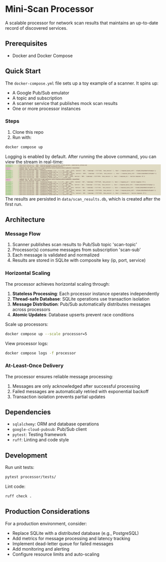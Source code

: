 # Mini-Scan Processor

A scalable processor for network scan results that maintains an up-to-date record of discovered services.

## Prerequisites

- Docker and Docker Compose

## Quick Start

The `docker-compose.yml` file sets up a toy example of a scanner. It spins up:

- A Google Pub/Sub emulator
- A topic and subscription
- A scanner service that publishes mock scan results
- One or more processor instances

### Steps
1. Clone this repo
2. Run with:

```bash
docker compose up
```
Logging is enabled by default. After running the above command, you can view the stream in real-time:
![logging_screenshot.png](logging_screenshot.png)
The results are persisted in `data/scan_results.db`, which is created after the first run.

## Architecture

### Message Flow

1. Scanner publishes scan results to Pub/Sub topic 'scan-topic'
2. Processor(s) consume messages from subscription 'scan-sub'
3. Each message is validated and normalized
4. Results are stored in SQLite with composite key (ip, port, service)

### Horizontal Scaling

The processor achieves horizontal scaling through:

1. **Stateless Processing**: Each processor instance operates independently
2. **Thread-safe Database**: SQLite operations use transaction isolation
3. **Message Distribution**: Pub/Sub automatically distributes messages across processors
4. **Atomic Updates**: Database upserts prevent race conditions

Scale up processors:

```bash
docker compose up --scale processor=5
```

View processor logs:

```bash
docker compose logs -f processor
```

### At-Least-Once Delivery

The processor ensures reliable message processing:

1. Messages are only acknowledged after successful processing
2. Failed messages are automatically retried with exponential backoff
3. Transaction isolation prevents partial updates

## Dependencies

- `sqlalchemy`: ORM and database operations
- `google-cloud-pubsub`: Pub/Sub client
- `pytest`: Testing framework
- `ruff`: Linting and code style

## Development

Run unit tests:

```bash
pytest processor/tests/
```

Lint code:

```bash
ruff check .
```

## Production Considerations

For a production environment, consider:

- Replace SQLite with a distributed database (e.g., PostgreSQL)
- Add metrics for message processing and latency tracking
- Implement dead-letter queue for failed messages
- Add monitoring and alerting
- Configure resource limits and auto-scaling
